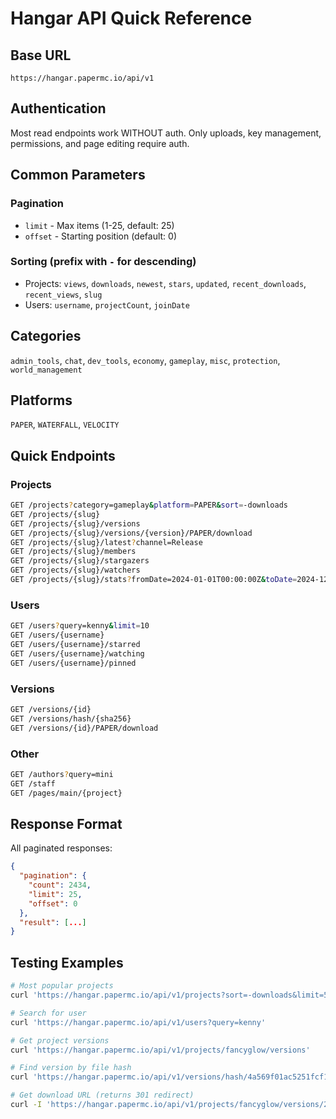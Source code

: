 # Hangar API Quick Reference

## Base URL
`https://hangar.papermc.io/api/v1`

## Authentication
Most read endpoints work WITHOUT auth. Only uploads, key management, permissions, and page editing require auth.

## Common Parameters

### Pagination
- `limit` - Max items (1-25, default: 25)
- `offset` - Starting position (default: 0)

### Sorting (prefix with `-` for descending)
- Projects: `views`, `downloads`, `newest`, `stars`, `updated`, `recent_downloads`, `recent_views`, `slug`
- Users: `username`, `projectCount`, `joinDate`

## Categories
`admin_tools`, `chat`, `dev_tools`, `economy`, `gameplay`, `misc`, `protection`, `world_management`

## Platforms
`PAPER`, `WATERFALL`, `VELOCITY`

## Quick Endpoints

### Projects
```bash
GET /projects?category=gameplay&platform=PAPER&sort=-downloads
GET /projects/{slug}
GET /projects/{slug}/versions
GET /projects/{slug}/versions/{version}/PAPER/download
GET /projects/{slug}/latest?channel=Release
GET /projects/{slug}/members
GET /projects/{slug}/stargazers
GET /projects/{slug}/watchers
GET /projects/{slug}/stats?fromDate=2024-01-01T00:00:00Z&toDate=2024-12-31T23:59:59Z
```

### Users
```bash
GET /users?query=kenny&limit=10
GET /users/{username}
GET /users/{username}/starred
GET /users/{username}/watching
GET /users/{username}/pinned
```

### Versions
```bash
GET /versions/{id}
GET /versions/hash/{sha256}
GET /versions/{id}/PAPER/download
```

### Other
```bash
GET /authors?query=mini
GET /staff
GET /pages/main/{project}
```

## Response Format

All paginated responses:
```json
{
  "pagination": {
    "count": 2434,
    "limit": 25,
    "offset": 0
  },
  "result": [...]
}
```

## Testing Examples

```bash
# Most popular projects
curl 'https://hangar.papermc.io/api/v1/projects?sort=-downloads&limit=5'

# Search for user
curl 'https://hangar.papermc.io/api/v1/users?query=kenny'

# Get project versions
curl 'https://hangar.papermc.io/api/v1/projects/fancyglow/versions'

# Find version by file hash
curl 'https://hangar.papermc.io/api/v1/versions/hash/4a569f01ac5251fcf17a34937a192fa68f2a4854be90baede3f2f6e132be9d4a'

# Get download URL (returns 301 redirect)
curl -I 'https://hangar.papermc.io/api/v1/projects/fancyglow/versions/2.0.1/PAPER/download'
```

